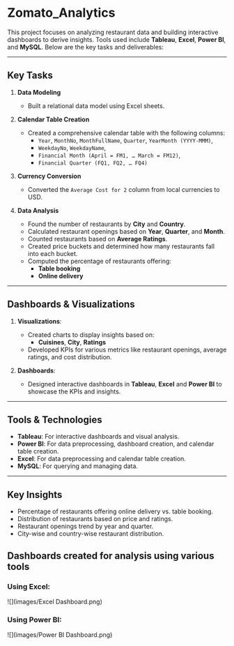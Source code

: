 # Zomato_Analytics

This project focuses on analyzing restaurant data and building interactive dashboards to derive insights. Tools used include **Tableau**, **Excel**, **Power BI**, and **MySQL**. Below are the key tasks and deliverables:

---

## Key Tasks  
1. **Data Modeling**  
   - Built a relational data model using Excel sheets.  
   
2. **Calendar Table Creation**  
   - Created a comprehensive calendar table with the following columns:  
     - `Year`, `MonthNo`, `MonthFullName`, `Quarter`, `YearMonth (YYYY-MMM)`,  
     - `WeekdayNo`, `WeekdayName`,  
     - `Financial Month (April = FM1, … March = FM12)`,  
     - `Financial Quarter (FQ1, FQ2, … FQ4)`  
   
3. **Currency Conversion**  
   - Converted the `Average Cost for 2` column from local currencies to USD.

4. **Data Analysis**  
   - Found the number of restaurants by **City** and **Country**.  
   - Calculated restaurant openings based on **Year**, **Quarter**, and **Month**.  
   - Counted restaurants based on **Average Ratings**.  
   - Created price buckets and determined how many restaurants fall into each bucket.  
   - Computed the percentage of restaurants offering:  
     - **Table booking**  
     - **Online delivery**

---

## Dashboards & Visualizations  
1. **Visualizations**:  
   - Created charts to display insights based on:  
     - **Cuisines**, **City**, **Ratings**  
   - Developed KPIs for various metrics like restaurant openings, average ratings, and cost distribution.

2. **Dashboards**:  
   - Designed interactive dashboards in **Tableau**, **Excel** and **Power BI** to showcase the KPIs and insights.  
   
---

## Tools & Technologies  
- **Tableau**: For interactive dashboards and visual analysis.  
- **Power BI**: For data preprocessing, dashboard creation, and calendar table creation.  
- **Excel**: For data preprocessing and calendar table creation.  
- **MySQL**: For querying and managing data.

---

## Key Insights  
- Percentage of restaurants offering online delivery vs. table booking.  
- Distribution of restaurants based on price and ratings.  
- Restaurant openings trend by year and quarter.  
- City-wise and country-wise restaurant distribution.

## Dashboards created for analysis using various tools

### Using Excel:
![](images/Excel Dashboard.png)

### Using Power BI:
![](images/Power BI Dashboard.png)
